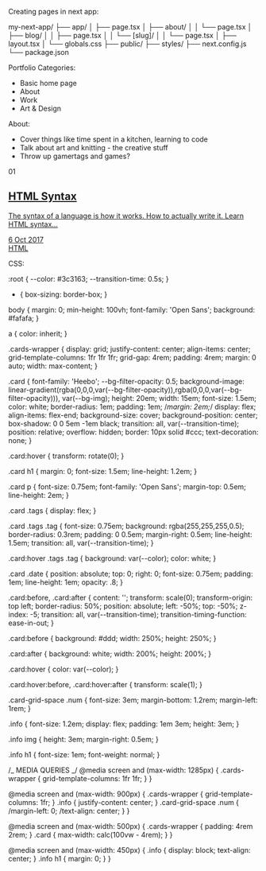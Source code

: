 Creating pages in next app:

my-next-app/
├── app/
│ ├── page.tsx
│ ├── about/
│ │ └── page.tsx
│ ├── blog/
│ │ ├── page.tsx
│ │ └── [slug]/
│ │ └── page.tsx
│ ├── layout.tsx
│ └── globals.css
├── public/
├── styles/
├── next.config.js
└── package.json

Portfolio Categories:

- Basic home page
- About
- Work
- Art & Design

About:

- Cover things like time spent in a kitchen, learning to code
- Talk about art and knitting - the creative stuff
- Throw up gamertags and games?

<section class="cards-wrapper">
  <div class="card-grid-space">
    <div class="num">01</div>
    <a class="card" href="https://codetheweb.blog/2017/10/06/html-syntax/" style="--bg-img: url(https://images1-focus-opensocial.googleusercontent.com/gadgets/proxy?container=focus&resize_w=1500&url=https://codetheweb.blog/assets/img/posts/html-syntax/cover.jpg)">
      <div>
        <h1>HTML Syntax</h1>
        <p>The syntax of a language is how it works. How to actually write it. Learn HTML syntax…</p>
        <div class="date">6 Oct 2017</div>
        <div class="tags">
          <div class="tag">HTML</div>
        </div>
      </div>
    </a>
  </div>

CSS:

:root {
--color: #3c3163;
--transition-time: 0.5s;
}

- {
  box-sizing: border-box;
  }

body {
margin: 0;
min-height: 100vh;
font-family: 'Open Sans';
background: #fafafa;
}

a {
color: inherit;
}

.cards-wrapper {
display: grid;
justify-content: center;
align-items: center;
grid-template-columns: 1fr 1fr 1fr;
grid-gap: 4rem;
padding: 4rem;
margin: 0 auto;
width: max-content;
}

.card {
font-family: 'Heebo';
--bg-filter-opacity: 0.5;
background-image: linear-gradient(rgba(0,0,0,var(--bg-filter-opacity)),rgba(0,0,0,var(--bg-filter-opacity))), var(--bg-img);
height: 20em;
width: 15em;
font-size: 1.5em;
color: white;
border-radius: 1em;
padding: 1em;
/_margin: 2em;_/
display: flex;
align-items: flex-end;
background-size: cover;
background-position: center;
box-shadow: 0 0 5em -1em black;
transition: all, var(--transition-time);
position: relative;
overflow: hidden;
border: 10px solid #ccc;
text-decoration: none;
}

.card:hover {
transform: rotate(0);
}

.card h1 {
margin: 0;
font-size: 1.5em;
line-height: 1.2em;
}

.card p {
font-size: 0.75em;
font-family: 'Open Sans';
margin-top: 0.5em;
line-height: 2em;
}

.card .tags {
display: flex;
}

.card .tags .tag {
font-size: 0.75em;
background: rgba(255,255,255,0.5);
border-radius: 0.3rem;
padding: 0 0.5em;
margin-right: 0.5em;
line-height: 1.5em;
transition: all, var(--transition-time);
}

.card:hover .tags .tag {
background: var(--color);
color: white;
}

.card .date {
position: absolute;
top: 0;
right: 0;
font-size: 0.75em;
padding: 1em;
line-height: 1em;
opacity: .8;
}

.card:before, .card:after {
content: '';
transform: scale(0);
transform-origin: top left;
border-radius: 50%;
position: absolute;
left: -50%;
top: -50%;
z-index: -5;
transition: all, var(--transition-time);
transition-timing-function: ease-in-out;
}

.card:before {
background: #ddd;
width: 250%;
height: 250%;
}

.card:after {
background: white;
width: 200%;
height: 200%;
}

.card:hover {
color: var(--color);
}

.card:hover:before, .card:hover:after {
transform: scale(1);
}

.card-grid-space .num {
font-size: 3em;
margin-bottom: 1.2rem;
margin-left: 1rem;
}

.info {
font-size: 1.2em;
display: flex;
padding: 1em 3em;
height: 3em;
}

.info img {
height: 3em;
margin-right: 0.5em;
}

.info h1 {
font-size: 1em;
font-weight: normal;
}

/_ MEDIA QUERIES _/
@media screen and (max-width: 1285px) {
.cards-wrapper {
grid-template-columns: 1fr 1fr;
}
}

@media screen and (max-width: 900px) {
.cards-wrapper {
grid-template-columns: 1fr;
}
.info {
justify-content: center;
}
.card-grid-space .num {
/margin-left: 0;
/text-align: center;
}
}

@media screen and (max-width: 500px) {
.cards-wrapper {
padding: 4rem 2rem;
}
.card {
max-width: calc(100vw - 4rem);
}
}

@media screen and (max-width: 450px) {
.info {
display: block;
text-align: center;
}
.info h1 {
margin: 0;
}
}
